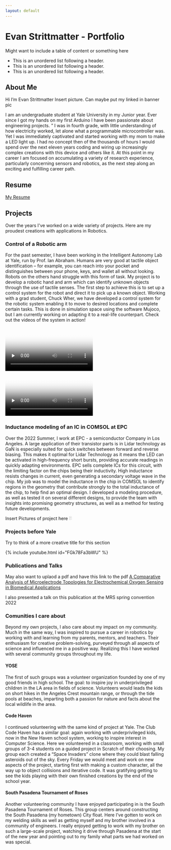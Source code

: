```yaml
---
layout: default
---
```


# Evan Strittmatter - Portfolio

Might want to include a table of content or something here

*   This is an unordered list following a header.
*   This is an unordered list following a header.
*   This is an unordered list following a header.

## About Me

Hi I’m Evan Strittmatter
				Insert picture. Can maybe put my linked in banner pic

I am an undergraduate student at Yale University in my Junior year. Ever since I got my hands on my first Arduino I have been passionate about engineering projects. ” I was in fourth grade, with little understanding of how electricity worked, let alone what a programmable microcontroller was. Yet I was immediately captivated and started working with my mom to make a LED light up. I had no concept then of the thousands of hours I would spend over the next eleven years coding and wiring up increasingly complex creations with this device and others like it. 
At this point in my career I am focused on accumulating a variety of research experience, particularly concerning sensors and robotics, as the next step along an exciting and fulfilling career path.


## Resume
<a href="images/Resume.jpg">My Resume</a>

## Projects

Over the years I've worked on a wide variety of projects. Here are my proudest creations with applications in Robotics.

### Control of a Robotic arm

For the past semester, I have been working in the Intelligent Autonomy Lab at Yale, run by Prof. Ian Abraham. Humans are very good at tactile object identification – for example, you can reach into your pocket and distinguishes between your phone, keys, and wallet all without looking. Robots on the others hand struggle with this form of task. My project is to develop a robotic hand and arm which can identify unknown objects through the use of tactile senses. 
The first step to achieve this is to set up a control system for the robot and direct it to pick up a known object. Working with a grad student, Chuck Wher, we have developed a control system for the robotic system enabling it to move to desired locations and complete certain tasks. This is done in simulation space using the software Mujoco, but I am currently working on adapting it to a real-life counterpart. Check out the videos of the system in action!  


<div id="wrapper"> 
    <video id="home1" width="275" poster="images/video.jpg" controls="controls" preload="none"> 
        <source type="video/mp4" src="images/RobotHandWave.mp4" /> 
    </video>
    <video id="home2" width="275" poster="images/video.jpg" controls="controls" preload="none"> 
        <source type="video/mp4" src="images/RobotHandGrasp.mp4" /> 
    </video>
    <div class="clear"></div> 
</div>

### Inductance modeling of an IC in COMSOL at EPC

Over the 2022 Summer, I work at EPC - a semiconductor Company in Los Angeles. A large application of their transistor parts is in Lidar technology as GaN is especially suited for quick switches between forward and reverse biasing. This makes it optimal for Lidar Technology as it means the LED can be activated in high-frequency short bursts, providing accurate readings in quickly adapting environments. EPC sells complete ICs for this circuit, with the limiting factor on the chips being their inductivity. High inductance resists changes in current, even generating a secondary voltage wave in the chip. My job was to model the inductance in the chip in COMSOL to identify regions in the geometry that contribute strongly to the total inductance of the chip, to help find an optimal design. I developed a modeling procedure, as well as tested it on several different designs, to provide the team with insights into promising geometry structures, as well as a method for testing future developments.  

Insert Pictures of project here
<img src="images/Resume.jpg" alt="resume" width="10"/>


### Projects before Yale
Try to think of a more creative title for this section

{% include youtube.html id="FGk78Fa3bWU" %} 

### Publications and Talks
May also want to uplaod a pdf and have this link to the pdf
<a href="images/micromachines-13-00141.pdf">A Comparative Analysis of Microelectrode Topologies for Electrochemical Oxygen Sensing in Biomedical Applications</a>

I also presented a talk on this publication at the MRS spring convention 2022


### Comunities I care about

Beyond my own projects, I also care about my impact on my community. Much in the same way, I was inspired to pursue a career in robotics by working with and learning from my parents, mentors, and teachers. Their enthusiasm for creative problem-solving, purveyed through all aspects of science and influenced me in a positive way. Realizing this I have worked with several community groups throughout my life. 

#### YOSE
The first of such groups was a volunteer organization founded by one of my good friends in high school. The goal: to inspire joy in underprivileged children in the LA area in fields of science. Volunteers would leads the kids on short hikes in the Angeles Crest mountain range, or through the tide pools at beaches, imparting both a passion for nature and facts about the local wildlife in the area.

#### Code Haven
I continued volunteering with the same kind of project at Yale. The Club Code Haven has a similar goal: again working with underprivileged kids, now in the New Haven school system, working to inspire interest in Computer Science. Here we volunteered in a classroom, working with small groups of 3-4 students on a guided project in Scratch of their choosing. My group each created a “Space Invaders” clone where they could blast falling asteroids out of the sky. Every Friday we would meet and work on new aspects of the project, starting first with making a custom character, all the way up to object collisions and iterative code. It was gratifying getting to see the kids playing with their own finished creations by the end of the school year. 

#### South Pasadena Tournament of Roses
Another volunteering community I have enjoyed participating in is the South Pasadena Tournament of Roses. This group centers around constructing the South Pasadena (my hometown) City float. Here I’ve gotten to work on my welding skills as well as getting myself and my brother involved in a community of engineers. I really enjoyed getting to work with my brother on such a large-scale project, watching it drive through Pasadena at the start of the new year and pointing out to my family what parts we had worked on was special.


